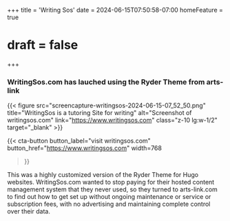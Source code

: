 +++
title = 'Writing Sos'
date = 2024-06-15T07:50:58-07:00
homeFeature = true
# draft = false
+++
### WritingSos.com has lauched using the Ryder Theme from arts-link

{{< figure src="screencapture-writingsos-2024-06-15-07_52_50.png" title="WritingSos is a tutoring Site for writing" alt="Screenshot of writingsos.com" link="https://www.writingsos.com" class="z-10 lg:w-1/2" target="_blank" >}}

{{< cta-button 
  button_label="visit writingsos.com" 
  button_href="https://www.writingsos.com" 
  width=768
 >}}
<!--more-->

This was a highly customized version of the Ryder Theme for Hugo websites. WritingSos.com wanted to stop paying for their hosted content management system that they never used, so they turned to arts-link.com to find out how to get set up without ongoing maintenance or service or subscription fees, with no advertising and maintaining complete control over their data.